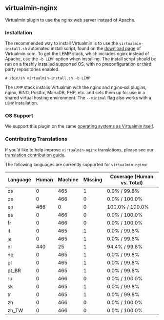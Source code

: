 ## virtualmin-nginx

Virtualmin plugin to use the nginx web server instead of Apache.

### Installation

The recommended way to install Virtualmin is to use the `virtualmin-install.sh`
automated install script, found on the [download page](https://www.virtualmin.com/download)
of Virtualmin.com. To get the LEMP stack, which includes nginx instead of 
Apache, use the `-b LEMP` option when installing. The install script should be
run on a freshly installed supported OS, with no preconfiguration or third party
repositories enabled.

```
# /bin/sh virtualmin-install.sh -b LEMP
```

The `LEMP` stack installs Virtualmin with the nginx and nginx-ssl plugins, nginx,
BIND, Postfix, MariaDB, PHP, etc. and sets them up for use in a shared virtual hosting
environment. The `--minimal` flag also works with a `LEMP` installation.

### OS Support

We support this plugin on the same [operating systems as Virtualmin itself](https://www.virtualmin.com/docs/os-support/).

### Contributing Translations

If you'd like to help improve `virtualmin-nginx` translations, please see our [translation contribution guide](https://www.virtualmin.com/docs/development/translations/).

The following languages are currently supported for `virtualmin-nginx`:

| Language | Human | Machine | Missing | Coverage (Human vs. Total) |
|----------|-------|---------|---------|----------------------------|
| cs       | 0     | 465     | 1       |   0.0%   /   99.8%         |
| de       | 0     | 466     | 0       |   0.0%   /  100.0%         |
| en       | 466   | 0       | 0       |   100.0% /  100.0%         |
| es       | 0     | 466     | 0       |   0.0%   /  100.0%         |
| fr       | 0     | 466     | 0       |   0.0%   /  100.0%         |
| it       | 0     | 465     | 1       |   0.0%   /   99.8%         |
| ja       | 0     | 465     | 1       |   0.0%   /   99.8%         |
| nl       | 440   | 25      | 1       |  94.4%   /   99.8%         |
| no       | 0     | 465     | 1       |   0.0%   /   99.8%         |
| pl       | 0     | 465     | 1       |   0.0%   /   99.8%         |
| pt_BR    | 0     | 465     | 1       |   0.0%   /   99.8%         |
| ru       | 0     | 466     | 0       |   0.0%   /  100.0%         |
| sk       | 0     | 465     | 1       |   0.0%   /   99.8%         |
| tr       | 0     | 465     | 1       |   0.0%   /   99.8%         |
| zh       | 0     | 466     | 0       |   0.0%   /  100.0%         |
| zh_TW    | 0     | 466     | 0       |   0.0%   /  100.0%         |
